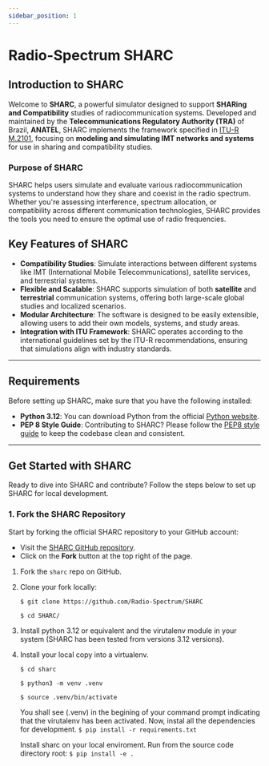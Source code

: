 ```yaml
---
sidebar_position: 1
---
```


# Radio-Spectrum SHARC

## Introduction to SHARC

Welcome to **SHARC**, a powerful simulator designed to support **SHARing and Compatibility** studies of radiocommunication systems. Developed and maintained by the **Telecommunications Regulatory Authority (TRA)** of Brazil, **ANATEL**, SHARC implements the framework specified in [ITU-R M.2101](https://www.itu.int/rec/R-REC-M.2101/en), focusing on **modeling and simulating IMT networks and systems** for use in sharing and compatibility studies.

### Purpose of SHARC

SHARC helps users simulate and evaluate various radiocommunication systems to understand how they share and coexist in the radio spectrum. Whether you're assessing interference, spectrum allocation, or compatibility across different communication technologies, SHARC provides the tools you need to ensure the optimal use of radio frequencies.

## Key Features of SHARC

- **Compatibility Studies**: Simulate interactions between different systems like IMT (International Mobile Telecommunications), satellite services, and terrestrial systems.
- **Flexible and Scalable**: SHARC supports simulation of both **satellite** and **terrestrial** communication systems, offering both large-scale global studies and localized scenarios.
- **Modular Architecture**: The software is designed to be easily extensible, allowing users to add their own models, systems, and study areas.
- **Integration with ITU Framework**: SHARC operates according to the international guidelines set by the ITU-R recommendations, ensuring that simulations align with industry standards.

---

## Requirements

Before setting up SHARC, make sure that you have the following installed:

- **Python 3.12**: You can download Python from the official [Python website](https://www.python.org/downloads/).
- **PEP 8 Style Guide**: Contributing to SHARC? Please follow the [PEP8 style guide](https://www.python.org/dev/peps/pep-0008/) to keep the codebase clean and consistent.

---

## Get Started with SHARC

Ready to dive into SHARC and contribute? Follow the steps below to set up SHARC for local development.

### 1. Fork the SHARC Repository

Start by forking the official SHARC repository to your GitHub account:

- Visit the [SHARC GitHub repository](https://github.com/Radio-Spectrum/SHARC).
- Click on the **Fork** button at the top right of the page.

1. Fork the `sharc` repo on GitHub.
2. Clone your fork locally:

    `$ git clone https://github.com/Radio-Spectrum/SHARC`

    `$ cd SHARC/`

3. Install python 3.12 or equivalent and the virutalenv module in your system (SHARC has been tested from versions 3.12 versions).
4. Install your local copy into a virtualenv.
    
    `$ cd sharc`

    `$ python3 -m venv .venv`

    `$ source .venv/bin/activate`

    You shall see (.venv) in the begining of your command prompt indicating that the virutalenv has been activated.
    Now, instal all the dependencies for development.
    `$ pip install -r requirements.txt`

    Install sharc on your local enviroment.
    Run from the source code directory root:
    `$ pip install -e .`
